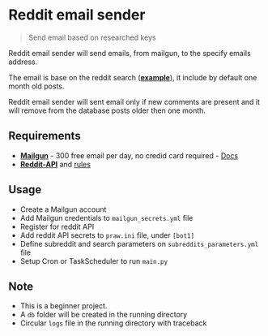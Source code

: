 # Reddit email sender
> Send email based on researched keys

Reddit email sender will send emails, from mailgun, to the specify emails address.

The email is base on the reddit search (**[example](https://www.reddit.com/r/learnpython/search?q=aws%20OR%20docker&restrict_sr=1&t=month)**), it include by default one month old posts.

Reddit email sender will sent email only if new comments are present and it will remove from the database posts older then one month.


## Requirements
* [**Mailgun**](www.mailgun.com) - 300 free email per day, no credid card required - [Docs](https://documentation.mailgun.com/en/latest/user_manual.html#sending-via-api)
* [**Reddit-API**](https://github.com/reddit-archive/reddit/wiki/OAuth2) and [rules](https://www.reddit.com/wiki/api)

## Usage
* Create a Mailgun account
* Add Mailgun credentials to `mailgun_secrets.yml` file
* Register for reddit API
* Add reddit API secrets to `praw.ini` file, under `[bot1]`
* Define subreddit and search parameters on `subreddits_parameters.yml` file
* Setup Cron or TaskScheduler to run `main.py`

## Note
* This is a beginner project.
* A `db` folder will be created in the running directory
* Circular `logs` file in the running directory with traceback
